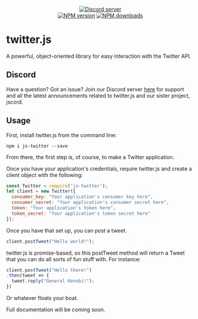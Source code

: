 <div align="center">
  <p>
    <a href="https://discord.gg/Ypmhtc"><img src="https://discordapp.com/api/guilds/412772653481459714/embed.png" alt="Discord server" /></a>
    <br />
    <a href="https://www.npmjs.com/package/jscord"><img src="https://img.shields.io/npm/v/js-twitter.svg?maxAge=3600" alt="NPM version" /></a>
<a href="https://www.npmjs.com/package/jscord"><img src="https://img.shields.io/npm/dt/js-twitter.svg?maxAge=3600" alt="NPM downloads" /></a>
  </p>
</div>

# twitter.js
A powerful, object-oriented library for easy interaction with the Twitter API.


## Discord
Have a question? Got an issue? Join our Discord server [here](https://discord.gg/Ypmhtc) for support and all the latest announcements related to twitter.js and our sister project, jscord.


## Usage
First, install twitter.js from the command line:

```
npm i js-twitter --save
```

From there, the first step is, of course, to make a Twitter application.

Once you have your application's credentials, require twitter.js and create a client object with the following:

```js
const Twitter = require('js-twitter');
let client = new Twitter({
  consumer_key: "Your application's consumer key here",
  consumer_secret: "Your application's consumer secret here",
  token: "Your application's token here",
  token_secret: "Your application's token secret here"
});
```

Once you have that set up, you can post a tweet.

```js
client.postTweet("Hello world!");
```

twitter.js is promise-based, so this postTweet method will return a Tweet that you can do all sorts of fun stuff with. For instance:

```js
client.postTweet("Hello there!")
.then(tweet => {
  tweet.reply("General Kenobi!");
})
```

Or whatever floats your boat.

Full documentation will be coming soon.
